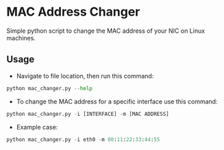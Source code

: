 # MAC Address Changer

<p>Simple python script to change the MAC address of your NIC on Linux machines.</p>

## Usage

-  Navigate to file location, then run this command:

```python
python mac_changer.py --help
```

-  To change the MAC address for a specific interface use this command:

```python
python mac_changer.py -i [INTERFACE] -m [MAC ADDRESS]
```
  
-  Example case:

  ```python
python mac_changer.py -i eth0 -m 00:11:22:33:44:55
```
